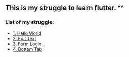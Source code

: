 ## This is my struggle to learn flutter. ^^

### List of my struggle:
* [1. Hello World](/helloworld)
* [2. Edit Text](/edittext)
* [3. Form Login](/form)
* [4. Bottom Tab](/bottom_tab)
